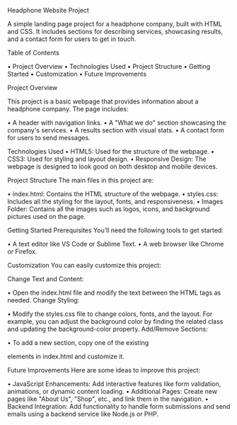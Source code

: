 ﻿Headphone Website Project

A simple landing page project for a headphone company, built with HTML and CSS. It includes sections for describing services, showcasing results, and a contact form for users to get in touch.

Table of Contents

• Project Overview
• Technologies Used
• Project Structure
• Getting Started
• Customization
• Future Improvements

Project Overview

This project is a basic webpage that provides information about a headphone company. The page includes:

• A header with navigation links.
• A "What we do" section showcasing the company's services.
• A results section with visual stats.
• A contact form for users to send messages.

Technologies Used
• HTML5: Used for the structure of the webpage.
• CSS3: Used for styling and layout design.
• Responsive Design: The webpage is designed to look good on both desktop and mobile devices.

Project Structure
The main files in this project are:

• index.html: Contains the HTML structure of the webpage.
• styles.css: Includes all the styling for the layout, fonts, and responsiveness.
• Images Folder: Contains all the images such as logos, icons, and background pictures used on the page.

Getting Started
Prerequisites
You’ll need the following tools to get started:

• A text editor like VS Code or Sublime Text.
• A web browser like Chrome or Firefox.


Customization
You can easily customize this project:

Change Text and Content:

• Open the index.html file and modify the text between the HTML tags as needed.
Change Styling:

• Modify the styles.css file to change colors, fonts, and the layout. For example, you can adjust the background color by finding the related class and updating the background-color property.
Add/Remove Sections:

• To add a new section, copy one of the existing <section> elements in index.html and customize it.

Future Improvements
Here are some ideas to improve this project:

• JavaScript Enhancements: Add interactive features like form validation, animations, or dynamic content loading.
• Additional Pages: Create new pages like "About Us", "Shop", etc., and link them in the navigation.
• Backend Integration: Add functionality to handle form submissions and send emails using a backend service like Node.js or PHP.

